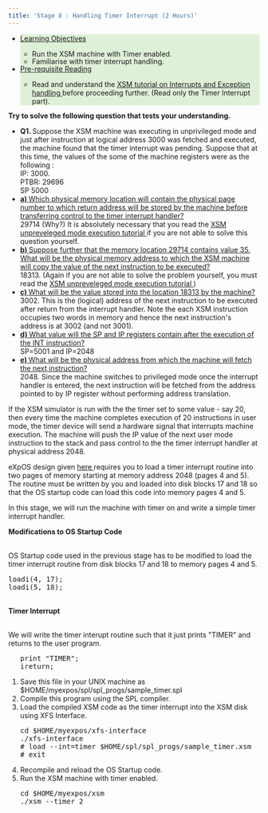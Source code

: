 ```yaml
---
title: 'Stage 8 : Handling Timer Interrupt (2 Hours)'
---
```

<div class="panel-collapse collapse" id="collapse8">
 <div class="panel-body">
  <!-- Begin Learning Objectives-->
  <div class="container col-md-12">
   <div class="section_area">
    <ul class="list-group">
     <li class="list-group-item" style="background:#dff0d8">
      <span class="fa fa-book">
      </span>
      <a data-toggle="collapse" href="#lo8">
       Learning
                                Objectives
      </a>
      <div class="panel-collapse expand" id="lo8">
       <ul>
        <li style="margin-bottom: -2px">
         <span class="fa fa-hand-o-right">
         </span>
         Run the XSM machine with Timer enabled.
        </li>
        <li style="margin-bottom: -2px">
         <span class="fa fa-hand-o-right">
         </span>
         Familiarise with timer interrupt handling.
        </li>
       </ul>
      </div>
     </li>
     <li class="list-group-item" style="background:#dff0d8">
      <span class="fa fa-book">
      </span>
      <a data-toggle="collapse" href="#lo8a">
       Pre-requisite
                                Reading
      </a>
      <div class="panel-collapse expand" id="lo8a">
       <ul>
        <li style="margin-bottom: -2px">
         <span class="fa fa-hand-o-right">
         </span>
         Read and understand the
         <a href="Tutorials/xsm_interrupts_tutorial.html" target="_blank">
          XSM
                                      tutorial on Interrupts and Exception handling
         </a>
         before proceeding further.
                                    (Read only the Timer Interrupt part).
        </li>
       </ul>
      </div>
     </li>
    </ul>
   </div>
  </div>
  <!-- End Learning Objectives-->
  <p>
   <b>
    Try to solve the following question that tests your understanding.
   </b>
  </p>
  <div class="container col-md-12">
   <div class="section_area">
    <ul class="list-group">
     <li class="list-group-item">
      <b>
       Q1.
      </b>
      Suppose the XSM machine was executing in unprivileged mode and just after
                              instruction at logical address 3000 was fetched and executed, the machine found that
                              the timer interrupt was pending. Suppose that at this time, the values of the
                              some of the machine registers were as the following :
      <br/>
      IP: 3000.
      <br/>
      PTBR: 29696
      <br/>
      SP 5000
     </li>
     <li class="list-group-item">
      <a data-toggle="collapse" href="#collapseq26">
       <b>
        a)
       </b>
       Which physical memory location will contain the physical page number to which
                                return address will be stored by the machine before transferring control to the timer
                                interrupt handler?
      </a>
      <div class="panel-collapse collapse" id="collapseq26">
       29714 (Why?) It is absolutely necessary that you read the
       <a href="http://exposnitc.github.io/Tutorials/xsm_unprivileged_tutorial.html" target="_blank">
        XSM unpreveleged mode execution tutorial
       </a>
       if you are not able to
                                solve this question yourself.
      </div>
     </li>
     <li class="list-group-item">
      <a data-toggle="collapse" href="#collapseq27">
       <b>
        b)
       </b>
       Suppose further that the memory location 29714 contains value 35. What will
                                be the physical memory address to which the XSM machine will copy the value of the next
                                instruction to be executed?
      </a>
      <div class="panel-collapse collapse" id="collapseq27">
       18313. (Again if you are not able to solve the problem yourself, you must read the
       <a href="http://exposnitc.github.io/Tutorials/xsm_unprivileged_tutorial.html" target="_blank">
        XSM
                                  unpreveleged mode execution tutorial
       </a>
       )
      </div>
     </li>
     <li class="list-group-item">
      <a data-toggle="collapse" href="#collapseq28">
       <b>
        c)
       </b>
       What will be the value stored into the location 18313 by the machine?
      </a>
      <div class="panel-collapse collapse" id="collapseq28">
       3002. This is the (logical) address of the next instruction to be executed after return
                                from the interrupt handler. Note the each XSM instruction occupies two words in memory
                                and hence the next instruction's address is at 3002 (and not 3001).
      </div>
     </li>
     <li class="list-group-item">
      <a data-toggle="collapse" href="#collapseq29">
       <b>
        d)
       </b>
       What value will the SP and IP registers contain after the execution of the
                                INT instruction?
      </a>
      <div class="panel-collapse collapse" id="collapseq29">
       SP=5001 and IP=2048
      </div>
     </li>
     <li class="list-group-item">
      <a data-toggle="collapse" href="#collapseq30">
       <b>
        e)
       </b>
       What will be the physical address from which the machine will fetch the next
                                instruction?
      </a>
      <div class="panel-collapse collapse" id="collapseq30">
       2048. Since the machine switches to privileged mode once the interrupt handler
                                is entered, the next instruction will be fetched from the address pointed to by IP
                                register
                                without performing address translation.
      </div>
     </li>
    </ul>
   </div>
  </div>
  <p>
   If the XSM simulator is run with the the timer set to some value - say 20, then every time the
                        machine completes execution of 20 instructions in user mode, the timer device will send a
                        hardware signal that interrupts machine execution. The machine will push the IP value of the
                        next user mode instruction to the stack and pass control to the the timer interrupt handler at
                        physical address 2048.
  </p>
  <p>
   eXpOS design given
   <a href="os_implementation.html" target="_blank">
    here
   </a>
   requires you to
                        load a timer interrupt routine into two pages of memory starting at memory address 2048 (pages
                        4 and 5). The routine must be written by you and loaded into disk blocks 17 and 18 so that the
                        OS startup code can load this code into memory pages 4 and 5.
  </p>
  <p>
   In this stage, we will run the machine with timer on and write a simple timer interrupt
                        handler.
  </p>
  <b>
   Modifications to OS Startup Code
  </b>
  <br/>
  <br/>
  <p>
   OS Startup code used in the previous stage has to be modified to
                        load the timer interrupt routine from disk blocks 17 and 18 to memory pages 4 and 5.
  </p>
  <div>
   <pre>loadi(4, 17);
loadi(5, 18);</pre>
  </div>
  <br/>
  <b>
   Timer Interrupt
  </b>
  <br/>
  <br/>
  <p>
   We will write the timer interupt routine such that it just prints "TIMER" and returns to the
                        user program.
  </p>
  <ol>
   <pre>
print "TIMER";
ireturn;
</pre>
   <li>
    Save this file in your UNIX machine as $HOME/myexpos/spl/spl_progs/sample_timer.spl
   </li>
   <li>
    Compile this program using the SPL compiler.
   </li>
   <li>
    Load the compiled XSM code as the timer interrupt into the XSM disk using XFS Interface.
    <div>
     <pre>cd $HOME/myexpos/xfs-interface
./xfs-interface
# load --int=timer $HOME/spl/spl_progs/sample_timer.xsm
# exit</pre>
    </div>
   </li>
   <li>
    Recompile and reload the OS Startup code.
   </li>
   <li>
    Run the XSM machine with timer enabled.
   </li>
   <pre>cd $HOME/myexpos/xsm
./xsm --timer 2</pre>
  </ol>
  <!--========= Stage descrptions ends here ===========-->
 
 </div>
</div>
